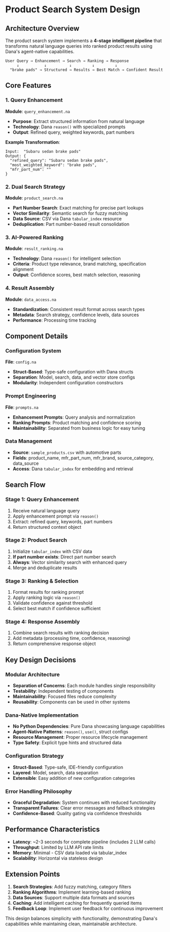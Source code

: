 # Product Search System Design

## Architecture Overview

The product search system implements a **4-stage intelligent pipeline** that transforms natural language queries into ranked product results using Dana's agent-native capabilities.

```
User Query → Enhancement → Search → Ranking → Response
     ↓           ↓          ↓         ↓         ↓
  "brake pads" → Structured → Results → Best Match → Confident Result
```

## Core Features

### 1. Query Enhancement
**Module**: `query_enhancement.na`
- **Purpose**: Extract structured information from natural language
- **Technology**: Dana `reason()` with specialized prompts
- **Output**: Refined query, weighted keywords, part numbers

**Example Transformation**:
```
Input:  "Subaru sedan brake pads"
Output: {
  "refined_query": "Subaru sedan brake pads",
  "most_weighted_keyword": "brake pads", 
  "mfr_part_num": ""
}
```

### 2. Dual Search Strategy  
**Module**: `product_search.na`
- **Part Number Search**: Exact matching for precise part lookups
- **Vector Similarity**: Semantic search for fuzzy matching
- **Data Source**: CSV via Dana `tabular_index` resource
- **Deduplication**: Part number-based result consolidation

### 3. AI-Powered Ranking
**Module**: `result_ranking.na`  
- **Technology**: Dana `reason()` for intelligent selection
- **Criteria**: Product type relevance, brand matching, specification alignment
- **Output**: Confidence scores, best match selection, reasoning

### 4. Result Assembly
**Module**: `data_access.na`
- **Standardization**: Consistent result format across search types
- **Metadata**: Search strategy, confidence levels, data sources
- **Performance**: Processing time tracking

## Component Details

### Configuration System
**File**: `config.na`
- **Struct-Based**: Type-safe configuration with Dana structs
- **Separation**: Model, search, data, and vector store configs
- **Modularity**: Independent configuration constructors

### Prompt Engineering
**File**: `prompts.na`
- **Enhancement Prompts**: Query analysis and normalization
- **Ranking Prompts**: Product matching and confidence scoring
- **Maintainability**: Separated from business logic for easy tuning

### Data Management
- **Source**: `sample_products.csv` with automotive parts
- **Fields**: product_name, mfr_part_num, mfr_brand, source_category, data_source
- **Access**: Dana `tabular_index` for embedding and retrieval

## Search Flow

### Stage 1: Query Enhancement
1. Receive natural language query
2. Apply enhancement prompt via `reason()`
3. Extract: refined query, keywords, part numbers
4. Return structured context object

### Stage 2: Product Search  
1. Initialize `tabular_index` with CSV data
2. **If part number exists**: Direct part number search
3. **Always**: Vector similarity search with enhanced query
4. Merge and deduplicate results

### Stage 3: Ranking & Selection
1. Format results for ranking prompt
2. Apply ranking logic via `reason()`
3. Validate confidence against threshold
4. Select best match if confidence sufficient

### Stage 4: Response Assembly
1. Combine search results with ranking decision  
2. Add metadata (processing time, confidence, reasoning)
3. Return comprehensive response object

## Key Design Decisions

### Modular Architecture
- **Separation of Concerns**: Each module handles single responsibility
- **Testability**: Independent testing of components  
- **Maintainability**: Focused files reduce complexity
- **Reusability**: Components can be used in other systems

### Dana-Native Implementation
- **No Python Dependencies**: Pure Dana showcasing language capabilities
- **Agent-Native Patterns**: `reason()`, `use()`, struct configs
- **Resource Management**: Proper resource lifecycle management
- **Type Safety**: Explicit type hints and structured data

### Configuration Strategy
- **Struct-Based**: Type-safe, IDE-friendly configuration
- **Layered**: Model, search, data separation
- **Extensible**: Easy addition of new configuration categories

### Error Handling Philosophy
- **Graceful Degradation**: System continues with reduced functionality
- **Transparent Failures**: Clear error messages and fallback strategies
- **Confidence-Based**: Quality gating via confidence thresholds

## Performance Characteristics

- **Latency**: ~2-3 seconds for complete pipeline (includes 2 LLM calls)
- **Throughput**: Limited by LLM API rate limits  
- **Memory**: Minimal - CSV data loaded via tabular_index
- **Scalability**: Horizontal via stateless design

## Extension Points

1. **Search Strategies**: Add fuzzy matching, category filters
2. **Ranking Algorithms**: Implement learning-based ranking
3. **Data Sources**: Support multiple data formats and sources  
4. **Caching**: Add intelligent caching for frequently queried items
5. **Feedback Loop**: Implement user feedback for continuous improvement

This design balances simplicity with functionality, demonstrating Dana's capabilities while maintaining clean, maintainable architecture.

